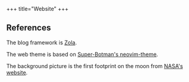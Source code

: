 +++
title="Website"
+++

## References

The blog framework is [Zola](https://github.com/getzola/zola).

The web theme is based on [Super-Botman's neovim-theme](https://github.com/Super-Botman/neovim-theme).

The background picture is the first footprint on the moon from [NASA's website](https://nssdc.gsfc.nasa.gov/imgcat/html/object_page/a11_h_40_5878.html).
